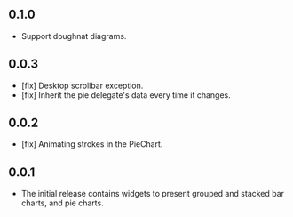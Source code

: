 ## 0.1.0

* Support doughnat diagrams.

## 0.0.3

* [fix] Desktop scrollbar exception.
* [fix] Inherit the pie delegate's data every time it changes.

## 0.0.2

* [fix] Animating strokes in the PieChart.

## 0.0.1

* The initial release contains widgets to present grouped and stacked bar charts, and pie charts.
